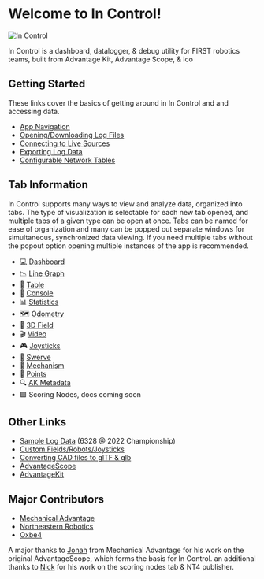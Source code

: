 # Welcome to In Control!

![In Control](/docs/resources/logo-black.png)

In Control is a dashboard, datalogger, & debug utility for FIRST robotics teams, built from Advantage Kit, Advantage 
Scope, & Ico

## Getting Started

These links cover the basics of getting around in In Control and and accessing data.

- [App Navigation](/docs/NAVIGATION.md)
- [Opening/Downloading Log Files](/docs/OPEN-FILE.md)
- [Connecting to Live Sources](/docs/OPEN-LIVE.md)
- [Exporting Log Data](/docs/EXPORT.md)
- [Configurable Network Tables](/docs/NT4CONFIGURABLE.md)

## Tab Information

In Control supports many ways to view and analyze data, organized into tabs. The type of visualization is selectable for
each new tab opened, and multiple tabs of a given type can be open at once. Tabs can be named for ease of organization 
and many can be popped out separate windows for simultaneous, synchronized data viewing. If you need multiple tabs 
without the popout option opening multiple instances of the app is recommended.

- 💻 [Dashboard](/docs/tabs/DASHBOARD.md)
- 📉 [Line Graph](/docs/tabs/LINE-GRAPH.md)
- 🔢 [Table](/docs/tabs/TABLE.md)
- 💬 [Console](/docs/tabs/CONSOLE.md)
- 📊 [Statistics](/docs/tabs/STATISTICS.md)
- 🗺 [Odometry](/docs/tabs/ODOMETRY.md)
- 👀 [3D Field](/docs/tabs/3D-FIELD.md)
- 🎬 [Video](/docs/tabs/VIDEO.md)
- 🎮 [Joysticks](/docs/tabs/JOYSTICKS.md)
- 🦀 [Swerve](/docs/tabs/SWERVE.md)
- 🦾 [Mechanism](/docs/tabs/MECHANISM.md)
- 🔵 [Points](/docs/tabs/POINTS.md)
- 🔍 [AK Metadata](/docs/tabs/METADATA.md)
- 🟪 Scoring Nodes, docs coming soon

## Other Links

- [Sample Log Data](https://drive.google.com/drive/folders/14Bbp10csQPjh2VcApNM07lwt2v77-z_I?usp=share_link) (6328 @ 2022 Championship)
- [Custom Fields/Robots/Joysticks](/docs/CUSTOM-CONFIG.md)
- [Converting CAD files to glTF & glb](/docs/GLTF-CONVERT.md)
- [AdvantageScope](https://github.com/Mechanical-Advantage/AdvantageScope)
- [AdvantageKit](https://github.com/Mechanical-Advantage/AdvantageKit)

## Major Contributors

- [Mechanical Advantage](https://github.com/Mechanical-Advantage)
- [Northeastern Robotics](https://github.com/NE-Robotics)
- [Oxbe4](https://github.com/FRCTeam3044)

A major thanks to [Jonah](https://github.com/jwbonner) from Mechanical Advantage for his work on the original 
AdvantageScope, which forms the basis for In Control. an additional thanks to [Nick](https://github.com/nab138) for his 
work on the scoring nodes tab & NT4 publisher.